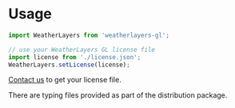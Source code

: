 # Usage

```javascript
import WeatherLayers from 'weatherlayers-gl';

// use your WeatherLayers GL license file
import license from './license.json';
WeatherLayers.setLicense(license);
```

[Contact us](mailto:support@weatherlayers.com) to get your license file.

There are typing files provided as part of the distribution package.
